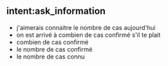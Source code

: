 ## intent:ask_information
- j'aimerais connaitre le nombre de cas aujourd'hui
- on est arrivé à combien de cas confirmé s'il te plait
- combien de cas confirmé
- le nombre de cas confirmé
- le nombre de cas connu